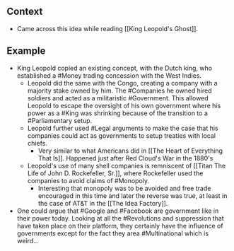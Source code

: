 ## Context
- Came across this idea while reading [[King Leopold's Ghost]]. 

## Example
- King Leopold copied an existing concept, with the Dutch king, who established a #Money trading concession with the West Indies. 
	- Leopold did the same with the Congo, creating a company with a majority stake owned by him. The #Companies he owned hired soldiers and acted as a militaristic #Government. This allowed Leopold to escape the oversight of his own government where his power as a #King was shrinking because of the transition to a #Parliamentary setup. 
	- Leopold further used #Legal arguments to make the case that his companies could act as governments to setup treaties with local chiefs. 
		- Very similar to what Americans did in [[The Heart of Everything That Is]]. Happened just after Red Cloud's War in the 1880's
	- Leopold's use of many shell companies is remniscent of [[Titan The Life of John D. Rockefeller, Sr.]], where Rockefeller used the companies to avoid claims of #Monopoly. 
		- Interesting that monopoly was to be avoided and free trade encouraged in this time and later the reverse was true, at least in the case of AT&T in the [[The Idea Factory]]. 
- One could argue that #Google and #Facebook are government like in their power today. Looking at all the #Revolutions and suppression that have taken place on their platform, they certainly have the influence of governments except for the fact they area #Multinational which is weird...
